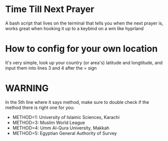 # Time Till Next Prayer
A bash script that lives on the terminal that tells you when the next prayer is, works great when hooking it up to a keybind on a wm like hyprland

# How to config for your own location
It's very simple, look up your country (or area's) latitude and longtitude, and input them into lines 3 and 4 after the = sign

# WARNING
In the 5th line where it says method, make sure to double check if the method there is right one for you:
- METHOD=1: University of Islamic Sciences, Karachi
- METHOD=3: Muslim World League
- METHOD=4: Umm Al-Qura University, Makkah
- METHOD=5: Egyptian General Authority of Survey
